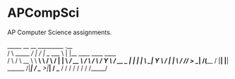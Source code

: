 APCompSci
==============================================================================

AP Computer Science assignments.

   _____             __     __    _________  .__                              
  /     \  _____   _/  |_ _/  |_  \_   ___ \ |  |__    ____    ____     ____  
 /  \ /  \ \__  \  \   __\\   __\ /    \  \/ |  |  \ _/ __ \  /    \   / ___\ 
/    Y    \ / __ \_ |  |   |  |   \     \____|   Y  \\  ___/ |   |  \ / /_/  >
\____|__  /(____  / |__|   |__|    \______  /|___|  / \___  >|___|  / \___  / 
        \/      \/                        \/      \/      \/      \/ /_____/  